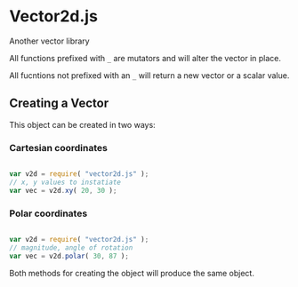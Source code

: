 # Vector2d.js

Another vector library

All functions prefixed with `_` are mutators and will alter the vector in place.

All fucntions not prefixed with an `_` will return a new vector or a scalar value.


## Creating a Vector

This object can be created in two ways:

### Cartesian coordinates

```js

var v2d = require( "vector2d.js" );
// x, y values to instatiate
var vec = v2d.xy( 20, 30 );
```

### Polar coordinates

```js

var v2d = require( "vector2d.js" );
// magnitude, angle of rotation
var vec = v2d.polar( 30, 87 );
```

Both methods for creating the object will produce the same object.